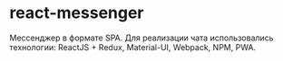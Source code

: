 # react-messenger
Мессенджер в формате SPA.
Для реализации чата использовались технологии: ReactJS + Redux, Material-UI, Webpack, NPM, PWA.
